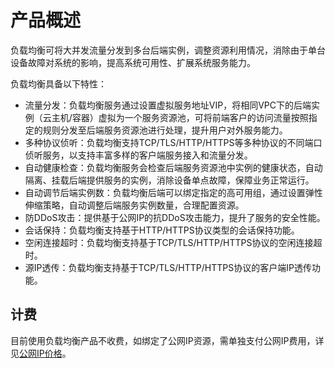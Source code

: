 # 产品概述


负载均衡可将大并发流量分发到多台后端实例，调整资源利用情况，消除由于单台设备故障对系统的影响，提高系统可用性、扩展系统服务能力。 

负载均衡具备以下特性：

* 流量分发：负载均衡服务通过设置虚拟服务地址VIP，将相同VPC下的后端实例（云主机/容器）虚拟为一个服务资源池，可将前端客户的访问流量按照指定的规则分发至后端服务资源池进行处理，提升用户对外服务能力。
* 多种协议侦听：负载均衡支持TCP/TLS/HTTP/HTTPS等多种协议的不同端口侦听服务，以支持丰富多样的客户端服务接入和流量分发。
* 自动健康检查：负载均衡服务会检查后端服务资源池中实例的健康状态，自动隔离、挂载后端提供服务的实例，消除设备单点故障，保障业务正常运行。
* 自动调节后端实例数：负载均衡后端可以绑定指定的高可用组，通过设置弹性伸缩策略，自动调整后端服务实例数量，合理配置资源。
* 防DDoS攻击：提供基于公网IP的抗DDoS攻击能力，提升了服务的安全性能。
* 会话保持：负载均衡支持基于HTTP/HTTPS协议类型的会话保持功能。
* 空闲连接超时：负载均衡支持基于TCP/TLS/HTTP/HTTPS协议的空闲连接超时。
* 源IP透传：负载均衡支持基于TCP/TLS/HTTP/HTTPS协议的客户端IP透传功能。


## 计费
目前使用负载均衡产品不收费，如绑定了公网IP资源，需单独支付公网IP费用，详见[公网IP价格](../Pricing/Billing-Overview.md)。
